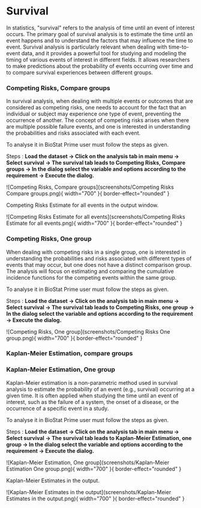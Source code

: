 # Survival

In statistics, "survival" refers to the analysis of time until an event of interest occurs. The primary goal of survival analysis is to estimate the time until an event happens and to understand the factors that may influence the time to event. Survival analysis is particularly relevant when dealing with time-to-event data, and it provides a powerful tool for studying and modeling the timing of various events of interest in different fields. It allows researchers to make predictions about the probability of events occurring over time and to compare survival experiences between different groups.

### Competing Risks, Compare groups

In survival analysis, when dealing with multiple events or outcomes that are considered as competing risks, one needs to account for the fact that an individual or subject may experience one type of event, preventing the occurrence of another. The concept of competing risks arises when there are multiple possible failure events, and one is interested in understanding the probabilities and risks associated with each event.

To analyse it in BioStat Prime user must follow the steps as given.

Steps
: __Load the dataset -> Click on the analysis tab in main menu -> Select survival -> The survival tab leads to Competing Risks, Compare groups -> In the dialog select the variable and options according to the requirement -> Execute the dialog.__

![Competing Risks, Compare groups](screenshots/Competing Risks Compare groups.png){ width="700" }{ border-effect="rounded" }

Competing Risks Estimate for all events in the output window.

![Competing Risks Estimate for all events](screenshots/Competing Risks Estimate for all events.png){ width="700" }{ border-effect="rounded" }

### Competing Risks, One group

When dealing with competing risks in a single group, one is interested in understanding the probabilities and risks associated with different types of events that may occur, but one does not have a distinct comparison group. The analysis will focus on estimating and comparing the cumulative incidence functions for the competing events within the same group.

To analyse it in BioStat Prime user must follow the steps as given.

Steps
: __Load the dataset -> Click on the analysis tab in main menu -> Select survival -> The survival tab leads to Competing Risks, one  group -> In the dialog select the variable and options according to the requirement -> Execute the dialog.__

![Competing Risks, One group](screenshots/Competing Risks One group.png){ width="700" }{ border-effect="rounded" }

### Kaplan-Meier Estimation, compare groups



### Kaplan-Meier Estimation, One group

Kaplan-Meier estimation is a non-parametric method used in survival analysis to estimate the probability of an event (e.g., survival) occurring at a given time. It is often applied when studying the time until an event of interest, such as the failure of a system, the onset of a disease, or the occurrence of a specific event in a study.

To analyse it in BioStat Prime user must follow the steps as given.

Steps
: __Load the dataset -> Click on the analysis tab in main menu -> Select survival -> The survival tab leads to Kaplan-Meier Estimation, one  group -> In the dialog select the variable and options according to the requirement -> Execute the dialog.__

![Kaplan-Meier Estimation, One group](screenshots/Kaplan-Meier Estimation One group.png){ width="700" }{ border-effect="rounded" }

Kaplan-Meier Estimates in the output.

![Kaplan-Meier Estimates in the output](screenshots/Kaplan-Meier Estimates in the output.png){ width="700" }{ border-effect="rounded" }

